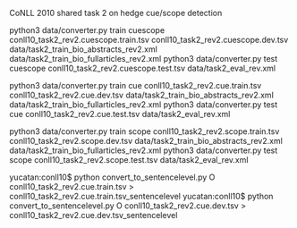 CoNLL 2010 shared task 2 on hedge cue/scope detection


python3 data/converter.py train cuescope conll10_task2_rev2.cuescope.train.tsv conll10_task2_rev2.cuescope.dev.tsv data/task2_train_bio_abstracts_rev2.xml data/task2_train_bio_fullarticles_rev2.xml
python3 data/converter.py test cuescope conll10_task2_rev2.cuescope.test.tsv data/task2_eval_rev.xml

python3 data/converter.py train cue conll10_task2_rev2.cue.train.tsv conll10_task2_rev2.cue.dev.tsv data/task2_train_bio_abstracts_rev2.xml data/task2_train_bio_fullarticles_rev2.xml
python3 data/converter.py test cue conll10_task2_rev2.cue.test.tsv data/task2_eval_rev.xml

python3 data/converter.py train scope conll10_task2_rev2.scope.train.tsv conll10_task2_rev2.scope.dev.tsv data/task2_train_bio_abstracts_rev2.xml data/task2_train_bio_fullarticles_rev2.xml
python3 data/converter.py test scope conll10_task2_rev2.scope.test.tsv data/task2_eval_rev.xml


yucatan:conll10$ python convert_to_sentencelevel.py O conll10_task2_rev2.cue.train.tsv > conll10_task2_rev2.cue.train.tsv_sentencelevel
yucatan:conll10$ python convert_to_sentencelevel.py O conll10_task2_rev2.cue.dev.tsv > conll10_task2_rev2.cue.dev.tsv_sentencelevel


